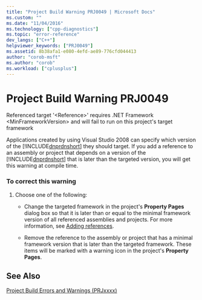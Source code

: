 ```yaml
---
title: "Project Build Warning PRJ0049 | Microsoft Docs"
ms.custom: ""
ms.date: "11/04/2016"
ms.technology: ["cpp-diagnostics"]
ms.topic: "error-reference"
dev_langs: ["C++"]
helpviewer_keywords: ["PRJ0049"]
ms.assetid: 8b38afa1-e080-4efd-ae89-776cfd044413
author: "corob-msft"
ms.author: "corob"
ms.workload: ["cplusplus"]
---
```

# Project Build Warning PRJ0049
Referenced target '\<Reference>' requires .NET Framework \<MinFrameworkVersion> and will fail to run on this project's target framework  
  
 Applications created by using Visual Studio 2008 can specify which version of the [!INCLUDE[dnprdnshort](../../error-messages/tool-errors/includes/dnprdnshort_md.md)] they should target. If you add a reference to an assembly or project that depends on a version of the [!INCLUDE[dnprdnshort](../../error-messages/tool-errors/includes/dnprdnshort_md.md)] that is later than the targeted version, you will get this warning at compile time.  
  
### To correct this warning  
  
1.  Choose one of the following:  
  
    -   Change the targeted framework in the project's **Property Pages** dialog box so that it is later than or equal to the minimal framework version of all referenced assemblies and projects. For more information, see [Adding references](../../ide/adding-references-in-visual-cpp-projects.md).  
  
    -   Remove the reference to the assembly or project that has a minimal framework version that is later than the targeted framework. These items will be marked with a warning icon in the project's **Property Pages**.  
  
## See Also  
 [Project Build Errors and Warnings (PRJxxxx)](../../error-messages/tool-errors/project-build-errors-and-warnings-prjxxxx.md)